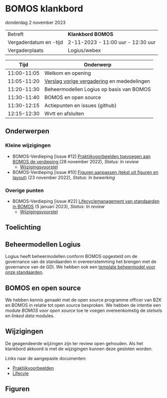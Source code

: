 <!-----------------------------







   Dit bestand wordt automatisch gegenereerd.
   Handmatige toevoegingen worden overschreven.







----------------------------->
# BOMOS klankbord

donderdag 2 november 2023


|  |   |
|------------------------|-------------------------------------|
| Betreft  | **Klankbord BOMOS** |
| Vergaderdatum en -tijd | 2-11-2023 - 11:00 uur - 12:30 uur |
| Vergaderplaats  | Logius/webex  |

| Tijd | Onderwerp |
| --- | --- |
| 11:00-11:05 | Welkom en opening                          |
| 11:05-11:20 | [Verslag vorige vergadering](verslag.md) en mededelingen | 
| 11:20-11:30 | Beheermodellen Logius op basis van BOMOS   |
| 11:30-11:40 | BOMOS en open source | 
| 11:30-12:15 | Actiepunten en issues (github)             |
| 12:15-12:30 | Wvtt en afsluiten                          |

## Onderwerpen

### Kleine wijzigingen
* BOMOS-Verdieping [issue #12] [Praktijkvoorbeelden toevoegen aan BOMOS de  verdieping ](https://github.com/Logius-standaarden/BOMOS-Verdieping/issues/12) (28 november 2022), _Status: In review_
  * [Wijzigingsvoorstel](https://github.com//Logius-standaarden/BOMOS-Verdieping/pull/14/files)
* BOMOS-Verdieping [issue #10] [Figuren aanpassen (tekst uit figuren en layout)](https://github.com/Logius-standaarden/BOMOS-Verdieping/issues/10) (23 november 2022), _Status: In bewerking_

### Overige punten
* BOMOS-Verdieping [issue #22] [Lifecyclemanagement van standaarden in BOMOS](https://github.com/Logius-standaarden/BOMOS-Verdieping/issues/22) (5 januari 2023), _Status: In review_
  * [Wijzigingsvoorstel](https://github.com//Logius-standaarden/BOMOS-Verdieping/pull/23/files)

## Toelichting


## Beheermodellen Logius

Logius heeft beheermodellen conform BOMOS opgesteld om de governance van de standaarden in overeenstemming het brengen met de governance van de GDI. We hebben ook een [template beheermodel voor onze standaarden](https://github.com/Logius-standaarden/Logius-Beheermodel).

## BOMOS en open source

We hebben kennis genaakt met de open source programme officer van BZK en BOMOS in relatie tot open source besproken. We hebben de intentie een module *BOMOS voor open source* toe te voegen overeenkomstig de *stelsels* en *linked data* modules. 

## Wijzigingen

De geagendeerde wijzingen zijn ter review open gehouden. Als het klankbord akkoord is met de wijzigingen kunnen deze gesloten worden.

Links naar de aangepaste documenten:
- [Praktijkvoorbeelden](https://github.com/Logius-standaarden/BOMOS-Verdieping/pull/14/files?short_path=525b143#diff-525b143ec390b36359aaa5f519fc8d9665572f3abcac34e68af8ac41035077a7)
- [Lifecyle](https://github.com/Logius-standaarden/BOMOS-Verdieping/pull/23/files?short_path=75b97fe#diff-75b97fe2be1953715b6c674a83eb404a8956a938e6855c23ad5cc5d0f1ad3ac9)

## Figuren

